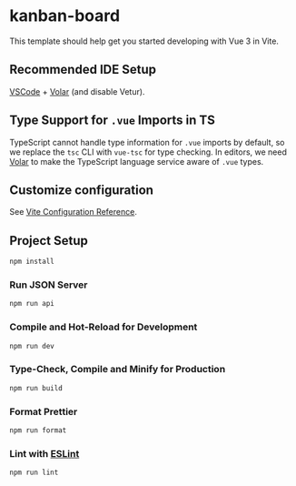# kanban-board

This template should help get you started developing with Vue 3 in Vite.

## Recommended IDE Setup

[VSCode](https://code.visualstudio.com/) + [Volar](https://marketplace.visualstudio.com/items?itemName=Vue.volar) (and disable Vetur).

## Type Support for `.vue` Imports in TS

TypeScript cannot handle type information for `.vue` imports by default, so we replace the `tsc` CLI with `vue-tsc` for type checking. In editors, we need [Volar](https://marketplace.visualstudio.com/items?itemName=Vue.volar) to make the TypeScript language service aware of `.vue` types.

## Customize configuration

See [Vite Configuration Reference](https://vitejs.dev/config/).

## Project Setup

```sh
npm install
```
### Run JSON Server

```sh
npm run api
```

### Compile and Hot-Reload for Development

```sh
npm run dev
```

### Type-Check, Compile and Minify for Production

```sh
npm run build
```

### Format Prettier

```sh
npm run format
```


### Lint with [ESLint](https://eslint.org/)

```sh
npm run lint
```
